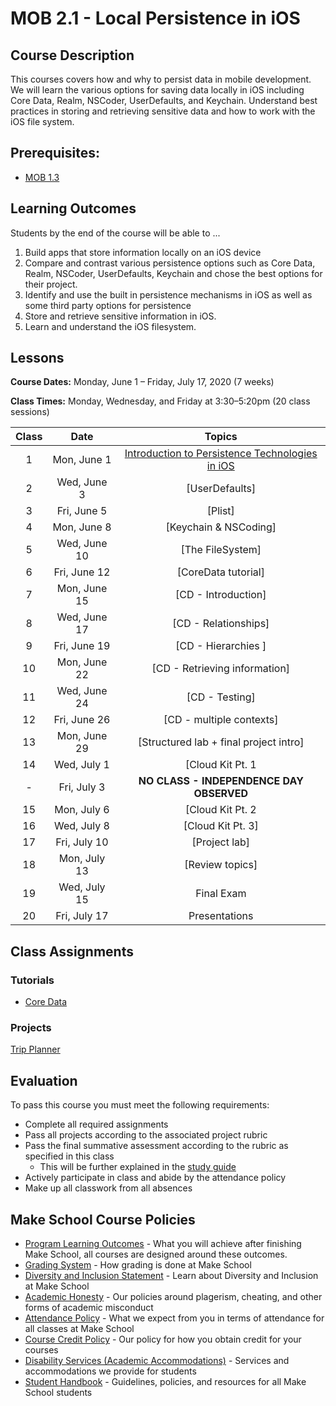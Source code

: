 # MOB 2.1 - Local Persistence in iOS

## Course Description

This courses covers how and why to persist data in mobile development. We will learn the various options for saving data locally in iOS including Core Data, Realm, NSCoder, UserDefaults, and Keychain.  Understand best practices in storing and retrieving sensitive data and how to work with the iOS file system.

## Prerequisites:  

- [MOB 1.3](https://github.com/Make-School-Courses/MOB-1.3-Dynamic-iOS-Apps)

## Learning Outcomes

Students by the end of the course will be able to ...

1. Build apps that store information locally on an iOS device
1. Compare and contrast various persistence options such as Core Data, Realm, NSCoder, UserDefaults, Keychain and chose the best options for their project.
1. Identify and use the built in persistence mechanisms in iOS as well as some third party options for persistence
1. Store and retrieve sensitive information in iOS.
1. Learn and understand the iOS filesystem.

## Lessons

**Course Dates:** Monday, June 1 – Friday, July 17, 2020 (7 weeks)

**Class Times:** Monday, Wednesday, and Friday at 3:30–5:20pm (20 class sessions)

| Class |          Date          |                 Topics                  |
|:-----:|:----------------------:|:---------------------------------------:|
|  1 |  Mon, June 1               | [Introduction to Persistence Technologies in iOS] |
|  2 |  Wed, June 3               | [UserDefaults]        |
|  3 |  Fri, June 5               | [Plist]               |
|  4 |  Mon, June 8               | [Keychain & NSCoding] |
|  5 |  Wed, June 10              | [The FileSystem] |
|  6 |  Fri, June 12              | [CoreData tutorial] |
|  7 |  Mon, June 15              | [CD - Introduction] |
|  8 |  Wed, June 17              | [CD - Relationships]|
|  9 |  Fri, June 19              | [CD - Hierarchies ] |
| 10 |  Mon, June 22              | [CD - Retrieving information] |
| 11 |  Wed, June 24              | [CD - Testing]|
| 12 |  Fri, June 26              | [CD - multiple contexts]|
| 13 |  Mon, June 29              | [Structured lab + final project intro]|
| 14 |  Wed, July 1               | [Cloud Kit Pt. 1|  
| -  |  Fri, July 3               | **NO CLASS - INDEPENDENCE DAY OBSERVED**|
| 15 |  Mon, July 6               | [Cloud Kit Pt. 2|
| 16 |  Wed, July 8               | [Cloud Kit Pt. 3] |
| 17 |  Fri, July 10              | [Project lab] |
| 18 |  Mon, July 13              | [Review topics] |
| 19 |  Wed, July 15              | Final Exam |
| 20 |  Fri, July 17              | Presentations |

[Introduction to Persistence Technologies in iOS]: Lessons/01-Intro-to-Persistence-Technologies/README.md
[PList and UserDefaults]: Lessons/02-Plist-UserDefaults/Readme.md
[Unit Testing]: Lessons/03-Unit-Testing/Readme.md
[Keychain and NSCoding]: Lessons/04-Keychain-NSCoding/Readme.md
[The iOS FileSystem - Introduction]: Lessons/05-FileSystem/Readme.md
[CoreData - Introduction]: Lessons/06-Intro-to-CoreData/Readme.md
[CoreData - Relationships and Hierarchies]: Lessons/07-CoreData-Relationships/Readme.md
[CoreData - Caching]: Lessons/08-CoreData-Caching/Readme.md
[CoreData - Using multiple contexts and child contexts]: Lessons/09-CoreData-Contexts/Readme.md
[CoreData - Retrieving information from the stack]: Lessons/10-CoreData-Retrieving-Info/Readme.md
[Third Party Persistence Options - Realm]: Lessons/11-Realm-Intro/Readme.md
[CoreData - Unit Testing]: Lessons/12-CoreData-UnitTests/Readme.md


## Class Assignments

### Tutorials
- [Core Data](https://www.makeschool.com/academy/track/core-data-uy)

<!--### Other Class assignments
- [Keychain Playground]

[Keychain Playground]: Assignments/KeychainSwiftPlayground-->

### Projects
<!-- - [Course Planner]
- [Document Management]
[Course Planner]: Assignments/Project-Course-Planner/Readme.md
[Document Management]: Assignments/Project-Document-Management/Readme.md -->

[Trip Planner]

[Trip Planner]: Assignments/ProjectSpecifications.md

## Evaluation

To pass this course you must meet the following requirements:

- Complete all required assignments
- Pass all projects according to the associated project rubric
- Pass the final summative assessment according to the rubric as specified in this class
    - This will be further explained in the [study guide](ADD_STUDY_GUIDE_LNK)
- Actively participate in class and abide by the attendance policy
- Make up all classwork from all absences

## Make School Course Policies

- [Program Learning Outcomes](https://make.sc/program-learning-outcomes) - What you will achieve after finishing Make School, all courses are designed around these outcomes.
- [Grading System](https://make.sc/grading-system) - How grading is done at Make School
- [Diversity and Inclusion Statement](https://make.sc/diversity-and-inclusion-statement) - Learn about Diversity and Inclusion at Make School
- [Academic Honesty](https://make.sc/academic-honesty-policy) - Our policies around plagerism, cheating, and other forms of academic misconduct
- [Attendance Policy](https://make.sc/attendance-policy) - What we expect from you in terms of attendance for all classes at Make School
- [Course Credit Policy](https://make.sc/course-credit-policy) - Our policy for how you obtain credit for your courses
- [Disability Services (Academic Accommodations)](https://make.sc/disability-services) - Services and accommodations we provide for students
- [Student Handbook](https://make.sc/student-handbook) - Guidelines, policies, and resources for all Make School students
